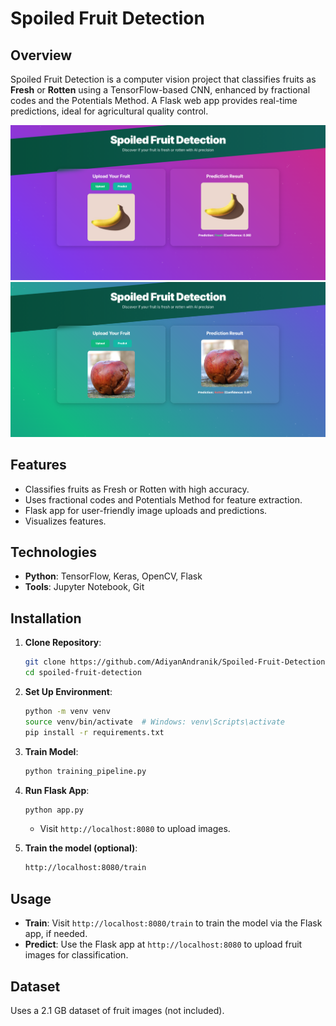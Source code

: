# Spoiled Fruit Detection

## Overview
Spoiled Fruit Detection is a computer vision project that classifies fruits as **Fresh** or **Rotten** using a TensorFlow-based CNN, enhanced by fractional codes and the Potentials Method. A Flask web app provides real-time predictions, ideal for agricultural quality control.

![Application Screenshot](app_images/app_image1.png)
![Application Screenshot](app_images/app_image2.png)

## Features
- Classifies fruits as Fresh or Rotten with high accuracy.
- Uses fractional codes and Potentials Method for feature extraction.
- Flask app for user-friendly image uploads and predictions.
- Visualizes features.

## Technologies
- **Python**: TensorFlow, Keras, OpenCV, Flask
- **Tools**: Jupyter Notebook, Git

## Installation
1. **Clone Repository**:
   ```bash
   git clone https://github.com/AdiyanAndranik/Spoiled-Fruit-Detection.git
   cd spoiled-fruit-detection
   ```

2. **Set Up Environment**:
   ```bash
   python -m venv venv
   source venv/bin/activate  # Windows: venv\Scripts\activate
   pip install -r requirements.txt
   ```

3. **Train Model**:
   ```bash
   python training_pipeline.py
   ```

4. **Run Flask App**:
   ```bash
   python app.py
   ```
   - Visit `http://localhost:8080` to upload images.

5. **Train the model (optional)**:
   ```bash
   http://localhost:8080/train
   ```


## Usage
- **Train**: Visit `http://localhost:8080/train` to train the model via the Flask app, if needed.
- **Predict**: Use the Flask app at `http://localhost:8080` to upload fruit images for classification.

## Dataset
Uses a 2.1 GB dataset of fruit images (not included).

